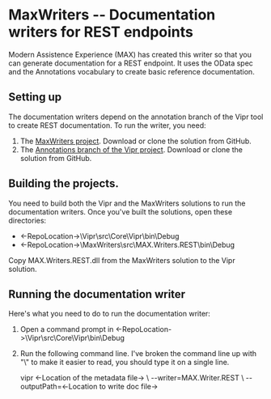 # MaxWriters -- Documentation writers for REST endpoints

Modern Assistence Experience (MAX) has created this writer so that you can generate 
documentation for a REST endpoint. It uses the OData spec and the Annotations vocabulary
to create basic reference documentation.

<a name="SettingUp"></a>
## Setting up
The documentation writers depend on the annotation branch of the Vipr tool to create
REST documentation. To run the writer, you need:

1. The [MaxWriters project](https://github.com/chbighammsft/MaxWriters). 
   Download or clone the solution from GitHub.
1. The [Annotations branch of the Vipr project](https://github.com/Microsoft/Vipr/tree/Annotations). 
   Download or clone the solution from GitHub.

<a name="BuildingTheProject"></a>
## Building the projects.
You need to build both the Vipr and the MaxWriters solutions to run the documentation writers. 
Once you've built the solutions, open these directories:

* <-RepoLocation->\Vipr\src\Core\Vipr\bin\Debug
* <-RepoLocation->\MaxWriters\src\MAX.Writers.REST\bin\Debug

Copy MAX.Writers.REST.dll from the MaxWriters solution to the Vipr solution.

<a name="RunningTheWriter"></a>
## Running the documentation writer
Here's what you need to do to run the documentation writer:

1. Open a command prompt in <-RepoLocation->\Vipr\src\Core\Vipr\bin\Debug
2. Run the following command line. I've broken the command line up with "\\" to make it easier
   to read, you should type it on a single line.
   
    vipr <-Location of the metadata file-> \\
         --writer=MAX.Writer.REST \\
		 -- outputPath=<-Location to write doc file->